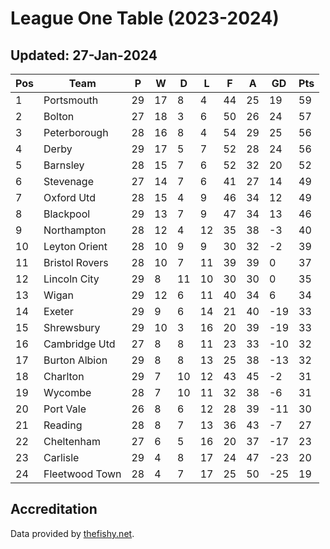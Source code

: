 # League One Table (2023-2024)
## Updated: 27-Jan-2024

| Pos | Team | P | W | D | L | F | A | GD | Pts |
| --- | --- | --- | --- | --- | --- | --- | --- | --- | --- |
| 1 | Portsmouth | 29 | 17 | 8 | 4 | 44 | 25 | 19 | 59 |
| 2 | Bolton | 27 | 18 | 3 | 6 | 50 | 26 | 24 | 57 |
| 3 | Peterborough | 28 | 16 | 8 | 4 | 54 | 29 | 25 | 56 |
| 4 | Derby | 29 | 17 | 5 | 7 | 52 | 28 | 24 | 56 |
| 5 | Barnsley | 28 | 15 | 7 | 6 | 52 | 32 | 20 | 52 |
| 6 | Stevenage | 27 | 14 | 7 | 6 | 41 | 27 | 14 | 49 |
| 7 | Oxford Utd | 28 | 15 | 4 | 9 | 46 | 34 | 12 | 49 |
| 8 | Blackpool | 29 | 13 | 7 | 9 | 47 | 34 | 13 | 46 |
| 9 | Northampton | 28 | 12 | 4 | 12 | 35 | 38 | -3 | 40 |
| 10 | Leyton Orient | 28 | 10 | 9 | 9 | 30 | 32 | -2 | 39 |
| 11 | Bristol Rovers | 28 | 10 | 7 | 11 | 39 | 39 | 0 | 37 |
| 12 | Lincoln City | 29 | 8 | 11 | 10 | 30 | 30 | 0 | 35 |
| 13 | Wigan | 29 | 12 | 6 | 11 | 40 | 34 | 6 | 34 |
| 14 | Exeter | 29 | 9 | 6 | 14 | 21 | 40 | -19 | 33 |
| 15 | Shrewsbury | 29 | 10 | 3 | 16 | 20 | 39 | -19 | 33 |
| 16 | Cambridge Utd | 27 | 8 | 8 | 11 | 23 | 33 | -10 | 32 |
| 17 | Burton Albion | 29 | 8 | 8 | 13 | 25 | 38 | -13 | 32 |
| 18 | Charlton | 29 | 7 | 10 | 12 | 43 | 45 | -2 | 31 |
| 19 | Wycombe | 28 | 7 | 10 | 11 | 32 | 38 | -6 | 31 |
| 20 | Port Vale | 26 | 8 | 6 | 12 | 28 | 39 | -11 | 30 |
| 21 | Reading | 28 | 8 | 7 | 13 | 36 | 43 | -7 | 27 |
| 22 | Cheltenham | 27 | 6 | 5 | 16 | 20 | 37 | -17 | 23 |
| 23 | Carlisle | 29 | 4 | 8 | 17 | 24 | 47 | -23 | 20 |
| 24 | Fleetwood Town | 28 | 4 | 7 | 17 | 25 | 50 | -25 | 19 |

## Accreditation 

Data provided by [thefishy.net](https://www.thefishy.net/).